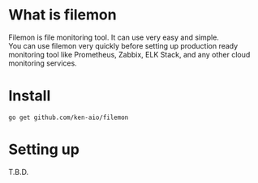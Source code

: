 # What is filemon
Filemon is file monitoring tool. It can use very easy and simple.  
You can use filemon very quickly before setting up production ready monitoring tool like Prometheus, Zabbix, ELK Stack, and any other cloud monitoring services.

# Install

```
go get github.com/ken-aio/filemon
```

# Setting up
T.B.D.

